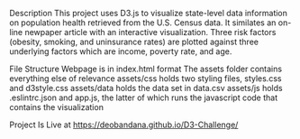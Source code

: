Description
This project uses D3.js to visualize state-level data information on population health retrieved from the U.S. Census data. It similates an on-line newpaper article with an interactive visualization. Three risk factors (obesity, smoking, and uninsurance rates) are plotted against three underlying factors which are income, poverty rate, and age.

File Structure
Webpage is in index.html format
The assets folder contains everything else of relevance
assets/css holds two styling files, styles.css and d3style.css
assets/data holds the data set in data.csv
assets/js holds .eslintrc.json and app.js, the latter of which runs the javascript code that contains the visualization

Project Is Live at https://deobandana.github.io/D3-Challenge/